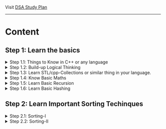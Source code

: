 Visit [DSA Study Plan](https://yukidaruma905.github.io/DSA_Study_Plan/)

---

# Content

## Step 1: Learn the basics
<details>
<summary>Step 1.1: Things to Know in C++ or any language</summary>

- [x] User Input/Output.
- [x] Data Types.
- [x] If Else statements.
- [x] Switch Statement.
- [x] What are arrays?
- [x] For loops.
- [x] While loops.
- [x] Functions (Pass by Reference and Value).
- [ ] What are strings?
- [x] Time Complexity (Learn Basics, and then analyze in next Step.

</details>
<details>
<summary>Step 1.2: Build-up Logical Thinking</summary>

|Check                   |No.   |Pattern            |
|:----------------------:|:----:|:-----------------:|
|<ul><li>- [x] </li></u1>|  1   |![](Images/P1.png) |
|<ul><li>- [x] </li></u1>|  2   |![](Images/P2.png) |
|<ul><li>- [x] </li></u1>|  3   |![](Images/P3.png) |
|<ul><li>- [x] </li></u1>|  4   |![](Images/P4.png) |
|<ul><li>- [x] </li></u1>|  5   |![](Images/P5.png) |
|<ul><li>- [x] </li></u1>|  6   |![](Images/P6.png) |
|<ul><li>- [x] </li></u1>|  7   |![](Images/P7.png) |
|<ul><li>- [x] </li></u1>|  8   |![](Images/P8.png) |
|<ul><li>- [x] </li></u1>|  9   |![](Images/P9.png) |
|<ul><li>- [ ] </li></u1>|  10  |![](Images/P10.png)|
|<ul><li>- [ ] </li></u1>|  11  |![](Images/P11.png)|
|<ul><li>- [ ] </li></u1>|  12  |![](Images/P12.png)|
|<ul><li>- [ ] </li></u1>|  13  |![](Images/P13.png)|
|<ul><li>- [ ] </li></u1>|  14  |![](Images/P14.png)|
|<ul><li>- [ ] </li></u1>|  15  |![](Images/P15.png)|
|<ul><li>- [ ] </li></u1>|  16  |![](Images/P16.png)|
|<ul><li>- [ ] </li></u1>|  17  |![](Images/P17.png)|
|<ul><li>- [ ] </li></u1>|  18  |![](Images/P18.png)|
|<ul><li>- [ ] </li></u1>|  19  |![](Images/P19.png)|
|<ul><li>- [ ] </li></u1>|  20  |![](Images/P20.png)|
|<ul><li>- [ ] </li></u1>|  21  |![](Images/P21.png)|
|<ul><li>- [ ] </li></u1>|  22  |![](Images/P22.png)|

</details>
<details>
<summary>Step 1.3: Learn STL/cpp-Collections or similar thing in your language.</summary>

- [ ] Unordered set.
- [ ] Vectors.
- [ ] Set.
- [ ] Unordered multiset.
- [ ] Multiset.
- [ ] Unordered map.
- [ ] Unordered multimap.
- [ ] Queue.
- [ ] Stack.
- [ ] Deque.
- [ ] Priority queue.
- [ ] Multimap.
- [ ] List.
- [ ] Next permutation.
- [ ] builtin_popcount().
- [ ] sort().
- [ ] min_element().
- [ ] max_element().

</details>
<details>
<summary>Step 1.4: Know Basic Maths</summary>

- [ ]  Count Digits
- [ ]  Reverse a Number
- [ ]  Check Palindrome
- [ ]  GCD or HCF
- [ ]  Armstrong Numbers
- [ ]  Print all Divisors
- [ ]  Check for Prime

</details>
<details>
<summary>Step 1.5: Learn Basic Recursion</summary>

- [ ]  Understand recursion by print something N times
- [ ]  Print name N times using recursion
- [ ]  Print 1 to N using recursion
- [ ]  Print N to 1 using recursion
- [ ]  Sum of first N numbers
- [ ]  Factorial of N numbers
- [ ]  Reverse an array
- [ ]  Check if a string is palindrome or not
- [ ]  Fibonacci Number

</details>
<details>
<summary>Step 1.6: Learn Basic Hashing</summary>

- [ ]  Counting frequencies of array elements
- [ ]  Find the highest/lowest frequency element

</details>

## Step 2: Learn Important Sorting Techinques
<details>
<summary>Step 2.1: Sorting-I</summary>

- [ ] Selection Sort
- [ ] Bubble Sort
- [ ] Insertion Sort

</details>
<details>
<summary>Step 2.2: Sorting-II</summary>

- [ ] Merge Sort
- [ ] Recursive Bubble Sort
- [ ] Recursive Insertion Sort
- [ ] Quick Sort

</details>
